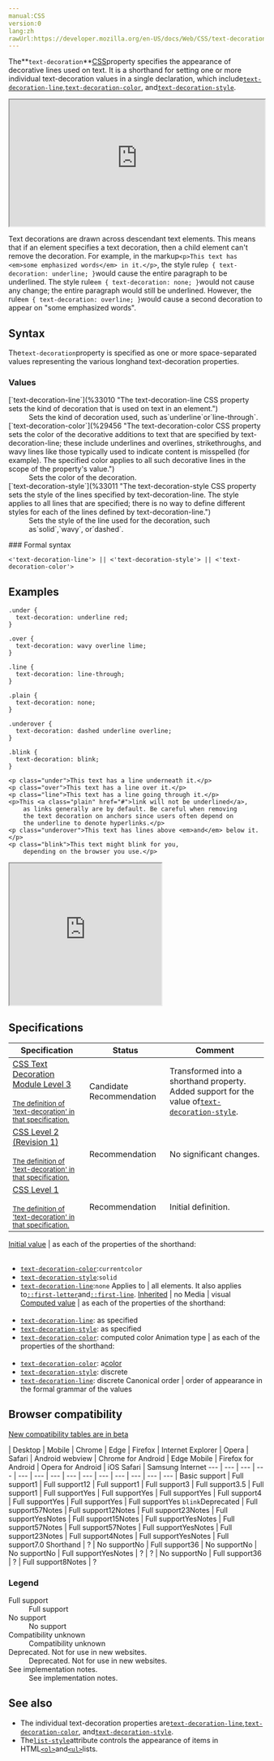 ```yaml
---
manual:CSS
version:0
lang:zh
rawUrl:https://developer.mozilla.org/en-US/docs/Web/CSS/text-decoration
---
```






The**`text-decoration`**[CSS](%28421 "")property specifies the appearance of decorative lines used on text. It is a shorthand for setting one or more individual text-decoration values in a single declaration, which include[`text-decoration-line`](%33010 "The text-decoration-line CSS property sets the kind of decoration that is used on text in an element."),[`text-decoration-color`](%29456 "The text-decoration-color CSS property sets the color of the decorative additions to text that are specified by text-decoration-line; these include underlines and overlines, strikethroughs, and wavy lines like those typically used to indicate content is misspelled (for example). The specified color applies to all such decorative lines in the scope of the property's value."), and[`text-decoration-style`](%33011 "The text-decoration-style CSS property sets the style of the lines specified by text-decoration-line. The style applies to all lines that are specified; there is no way to define different styles for each of the lines defined by text-decoration-line.").

<iframe src='https://interactive-examples.mdn.mozilla.net/pages/css/text-decoration.html' width='100%' height='250'></iframe>


Text decorations are drawn across descendant text elements. This means that if an element specifies a text decoration, then a child element can&#39;t remove the decoration. For example, in the markup`<p>This text has <em>some emphasized words</em> in it.</p>`, the style rule`p { text-decoration: underline; }`would cause the entire paragraph to be underlined. The style rule`em { text-decoration: none; }`would not cause any change; the entire paragraph would still be underlined. However, the rule`em { text-decoration: overline; }`would cause a second decoration to appear on &quot;some emphasized words&quot;.


## Syntax<a name="Syntax"></a>


The`text-decoration`property is specified as one or more space-separated values representing the various longhand text-decoration properties.


### Values<a name="Values_2"></a>
<dl><dt id=''>[`text-decoration-line`](%33010 "The text-decoration-line CSS property sets the kind of decoration that is used on text in an element.")</dt><dd>Sets the kind of decoration used, such as`underline`or`line-through`.</dd><dt id=''>[`text-decoration-color`](%29456 "The text-decoration-color CSS property sets the color of the decorative additions to text that are specified by text-decoration-line; these include underlines and overlines, strikethroughs, and wavy lines like those typically used to indicate content is misspelled (for example). The specified color applies to all such decorative lines in the scope of the property's value.")</dt><dd>Sets the color of the decoration.</dd><dt id=''>[`text-decoration-style`](%33011 "The text-decoration-style CSS property sets the style of the lines specified by text-decoration-line. The style applies to all lines that are specified; there is no way to define different styles for each of the lines defined by text-decoration-line.")</dt><dd>Sets the style of the line used for the decoration, such as`solid`,`wavy`, or`dashed`.</dd></dl>
### Formal syntax<a name="Formal_syntax"></a>

```
<'text-decoration-line'> || <'text-decoration-style'> || <'text-decoration-color'>
```

## Examples<a name="Examples"></a>

```
.under {
  text-decoration: underline red;
}

.over {
  text-decoration: wavy overline lime;
}

.line {
  text-decoration: line-through;
}

.plain {
  text-decoration: none;
}

.underover {
  text-decoration: dashed underline overline;
}

.blink {
  text-decoration: blink;
}
```

```
<p class="under">This text has a line underneath it.</p>
<p class="over">This text has a line over it.</p>
<p class="line">This text has a line going through it.</p>
<p>This <a class="plain" href="#">link will not be underlined</a>,
    as links generally are by default. Be careful when removing
    the text decoration on anchors since users often depend on
    the underline to denote hyperlinks.</p>
<p class="underover">This text has lines above <em>and</em> below it.</p>
<p class="blink">This text might blink for you,
    depending on the browser you use.</p>
```


<iframe src='https://mdn.mozillademos.org/en-US/docs/Web/CSS/text-decoration$samples/Examples?revision=1380483' width='auto' height='280'></iframe>



## Specifications<a name="Specifications"></a>

Specification | Status | Comment 
 ---  |  ---  |  ---  | 
[CSS Text Decoration Module Level 3<br></br><small>The definition of &#39;text-decoration&#39; in that specification.</small>](%32159 "") | Candidate Recommendation | Transformed into a shorthand property. Added support for the value of[`text-decoration-style`](%33011 "The text-decoration-style CSS property sets the style of the lines specified by text-decoration-line. The style applies to all lines that are specified; there is no way to define different styles for each of the lines defined by text-decoration-line."). 
[CSS Level 2 (Revision 1)<br></br><small>The definition of &#39;text-decoration&#39; in that specification.</small>](%32160 "") | Recommendation | No significant changes. 
[CSS Level 1<br></br><small>The definition of &#39;text-decoration&#39; in that specification.</small>](%32161 "") | Recommendation | Initial definition. 


[Initial value](%28552 "") | as each of the properties of the shorthand:<br></br>
* [`text-decoration-color`](%29456 "The text-decoration-color CSS property sets the color of the decorative additions to text that are specified by text-decoration-line; these include underlines and overlines, strikethroughs, and wavy lines like those typically used to indicate content is misspelled (for example). The specified color applies to all such decorative lines in the scope of the property's value."):`currentcolor`
* [`text-decoration-style`](%33011 "The text-decoration-style CSS property sets the style of the lines specified by text-decoration-line. The style applies to all lines that are specified; there is no way to define different styles for each of the lines defined by text-decoration-line."):`solid`
* [`text-decoration-line`](%33010 "The text-decoration-line CSS property sets the kind of decoration that is used on text in an element."):`none` 
Applies to | all elements. It also applies to[`::first-letter`](%28553 "The ::first-letter CSS pseudo-element applies styles to the first letter of the first line of a block-level element, but only when not preceded by other content (such as images or inline tables).")and[`::first-line`](%28554 "The ::first-line CSS pseudo-element applies styles to the first line of a block-level element."). 
[Inherited](%28555 "") | no 
Media | visual 
[Computed value](%28556 "") | as each of the properties of the shorthand:<br></br>
* [`text-decoration-line`](%33010 "The text-decoration-line CSS property sets the kind of decoration that is used on text in an element."): as specified
* [`text-decoration-style`](%33011 "The text-decoration-style CSS property sets the style of the lines specified by text-decoration-line. The style applies to all lines that are specified; there is no way to define different styles for each of the lines defined by text-decoration-line."): as specified
* [`text-decoration-color`](%29456 "The text-decoration-color CSS property sets the color of the decorative additions to text that are specified by text-decoration-line; these include underlines and overlines, strikethroughs, and wavy lines like those typically used to indicate content is misspelled (for example). The specified color applies to all such decorative lines in the scope of the property's value."): computed color 
Animation type | as each of the properties of the shorthand:<br></br>
* [`text-decoration-color`](%29456 "The text-decoration-color CSS property sets the color of the decorative additions to text that are specified by text-decoration-line; these include underlines and overlines, strikethroughs, and wavy lines like those typically used to indicate content is misspelled (for example). The specified color applies to all such decorative lines in the scope of the property's value."): a[color](%28651 "Values of the <color> CSS data type are interpolated on each of their red, green, blue components, each handled as a real, floating-point number. Note that interpolation of colors happens in the alpha-premultiplied sRGBA color space to prevent unexpected grey colors to appear.")
* [`text-decoration-style`](%33011 "The text-decoration-style CSS property sets the style of the lines specified by text-decoration-line. The style applies to all lines that are specified; there is no way to define different styles for each of the lines defined by text-decoration-line."): discrete
* [`text-decoration-line`](%33010 "The text-decoration-line CSS property sets the kind of decoration that is used on text in an element."): discrete 
Canonical order | order of appearance in the formal grammar of the values 


## Browser compatibility<a name="Browser_compatibility"></a>
[New compatibility tables are in beta<i></i>](%3360 "")

 | <abbr>Desktop<i></i></abbr> | <abbr>Mobile<i></i></abbr> 
 | <abbr>Chrome<i></i></abbr> | <abbr>Edge<i></i></abbr> | <abbr>Firefox<i></i></abbr> | <abbr>Internet Explorer<i></i></abbr> | <abbr>Opera<i></i></abbr> | <abbr>Safari<i></i></abbr> | <abbr>Android webview<i></i></abbr> | <abbr>Chrome for Android<i></i></abbr> | <abbr>Edge Mobile<i></i></abbr> | <abbr>Firefox for Android<i></i></abbr> | <abbr>Opera for Android<i></i></abbr> | <abbr>iOS Safari<i></i></abbr> | <abbr>Samsung Internet<i></i></abbr> 
 ---  |  ---  |  ---  |  ---  |  ---  |  ---  |  ---  |  ---  |  ---  |  ---  |  ---  |  ---  |  ---  |  ---  | 
Basic support | <abbr>Full support</abbr>1 | <abbr>Full support</abbr>12 | <abbr>Full support</abbr>1 | <abbr>Full support</abbr>3 | <abbr>Full support</abbr>3.5 | <abbr>Full support</abbr>1 | <abbr>Full support</abbr>Yes | <abbr>Full support</abbr>Yes | <abbr>Full support</abbr>Yes | <abbr>Full support</abbr>4 | <abbr>Full support</abbr>Yes | <abbr>Full support</abbr>Yes | <abbr>Full support</abbr>Yes 
`blink`<abbr>Deprecated<i></i></abbr> | <abbr>Full support</abbr>57<abbr>Notes<i></i></abbr> | <abbr>Full support</abbr>12<abbr>Notes<i></i></abbr> | <abbr>Full support</abbr>23<abbr>Notes<i></i></abbr> | <abbr>Full support</abbr>Yes<abbr>Notes<i></i></abbr> | <abbr>Full support</abbr>15<abbr>Notes<i></i></abbr> | <abbr>Full support</abbr>Yes<abbr>Notes<i></i></abbr> | <abbr>Full support</abbr>57<abbr>Notes<i></i></abbr> | <abbr>Full support</abbr>57<abbr>Notes<i></i></abbr> | <abbr>Full support</abbr>Yes<abbr>Notes<i></i></abbr> | <abbr>Full support</abbr>23<abbr>Notes<i></i></abbr> | <abbr>Full support</abbr>4<abbr>Notes<i></i></abbr> | <abbr>Full support</abbr>Yes<abbr>Notes<i></i></abbr> | <abbr>Full support</abbr>7.0 
Shorthand | <abbr>?</abbr> | <abbr>No support</abbr>No | <abbr>Full support</abbr>36 | <abbr>No support</abbr>No | <abbr>No support</abbr>No | <abbr>Full support</abbr>Yes<abbr>Notes<i></i></abbr> | <abbr>?</abbr> | <abbr>?</abbr> | <abbr>No support</abbr>No | <abbr>Full support</abbr>36 | <abbr>?</abbr> | <abbr>Full support</abbr>8<abbr>Notes<i></i></abbr> | <abbr>?</abbr> 


### Legend<a name="Legend"></a>
<dl><dt id=''><abbr>Full support</abbr></dt><dd>Full support</dd><dt id=''><abbr>No support</abbr></dt><dd>No support</dd><dt id=''><abbr>Compatibility unknown</abbr></dt><dd>Compatibility unknown</dd><dt id=''><abbr>Deprecated. Not for use in new websites.<i></i></abbr></dt><dd>Deprecated. Not for use in new websites.</dd><dt id=''><abbr>See implementation notes.<i></i></abbr></dt><dd>See implementation notes.</dd></dl>

## See also<a name="See_also"></a>

* The individual text-decoration properties are[`text-decoration-line`](%33010 "The text-decoration-line CSS property sets the kind of decoration that is used on text in an element."),[`text-decoration-color`](%29456 "The text-decoration-color CSS property sets the color of the decorative additions to text that are specified by text-decoration-line; these include underlines and overlines, strikethroughs, and wavy lines like those typically used to indicate content is misspelled (for example). The specified color applies to all such decorative lines in the scope of the property's value."), and[`text-decoration-style`](%33011 "The text-decoration-style CSS property sets the style of the lines specified by text-decoration-line. The style applies to all lines that are specified; there is no way to define different styles for each of the lines defined by text-decoration-line.").
* The[`list-style`](%29824 "The list-style CSS property is a shorthand for setting the individual values that define how a list is displayed: list-style-type, list-style-image, and list-style-position.")attribute controls the appearance of items in HTML[`<ol>`](%12759 "The HTML <ol> element represents an ordered list of items, typically rendered as a numbered list.")and[`<ul>`](%13566 "The HTML <ul> element represents an unordered list of items, typically rendered as a bulleted list.")lists.



